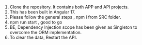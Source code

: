 1. Clone the repository. It contains both APP and API projects.
2. This has been built in Angular 17.
3. Please follow the general steps , npm i from SRC folder.
4. npm run start , good to go
5. BE, Dependency Injection scope has been given as Singleton to overcome the ORM implementation.
6. To clear the data, Restart the API.
